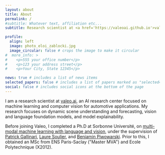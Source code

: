```yaml
---
layout: about
title: About
permalink: /
#subtitle: Whatever text, affiliation etc...
subtitle: Research scientist at <a href='https://valeoai.github.io'>valeo.ai</a>

profile:
  align: left
  image: photo_eloi_zablocki.jpg
  image_circular: false # crops the image to make it circular
#  more_info: >
#    <p>555 your office number</p>
#    <p>123 your address street</p>
#    <p>Your City, State 12345</p>

news: true # includes a list of news items
selected_papers: false # includes a list of papers marked as "selected={true}"
social: false # includes social icons at the bottom of the page
---
```


I am a research scientist at [valeo.ai](https://valeoai.github.io), an AI research center focused on machine learning and computer vision for automotive applications.
My research focuses on dynamic scene understanding and forecasting, vision and language foundation models, and model explainability.

Before joining Valeo, I completed a Ph.D at Sorbonne Université, on [multi-modal machine learning with language and vision](https://theses.fr/2019SORUS409), under the supervision of [Patrick Gallinari](https://pages.isir.upmc.fr/gallinari/), [Laure Soulier](https://pages.isir.upmc.fr/soulier/), and [Benjamin Piwowarski](https://www.piwowarski.fr/). Prior to this, I obtained an MSc from ENS Paris-Saclay ("Master MVA") and Ecole Polytechnique (X2012).

